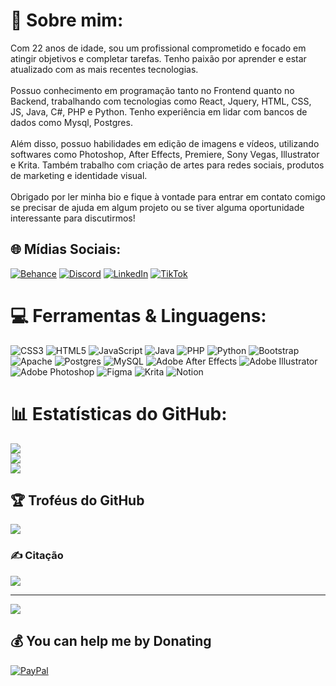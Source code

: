 # 💫 Sobre mim:
Com 22 anos de idade, sou um profissional comprometido e focado em atingir objetivos e completar tarefas. Tenho paixão por aprender e estar atualizado com as mais recentes tecnologias.<br><br>Possuo conhecimento em programação tanto no Frontend quanto no Backend, trabalhando com tecnologias como React, Jquery, HTML, CSS, JS, Java, C#, PHP e Python. Tenho experiência em lidar com bancos de dados como Mysql, Postgres.<br><br>Além disso, possuo habilidades em edição de imagens e vídeos, utilizando softwares como Photoshop, After Effects, Premiere, Sony Vegas, Illustrator e Krita. Também trabalho com criação de artes para redes sociais, produtos de marketing e identidade visual.<br><br>Obrigado por ler minha bio e fique à vontade para entrar em contato comigo se precisar de ajuda em algum projeto ou se tiver alguma oportunidade interessante para discutirmos!


## 🌐 Mídias Sociais:
[![Behance](https://img.shields.io/badge/Behance-1769ff?logo=behance&logoColor=white)](https://behance.net/sfxnix) [![Discord](https://img.shields.io/badge/Discord-%237289DA.svg?logo=discord&logoColor=white)](https://discord.gg/Czk#1391) [![LinkedIn](https://img.shields.io/badge/LinkedIn-%230077B5.svg?logo=linkedin&logoColor=white)](https://www.linkedin.com/in/nicolas-c-jakymiu-b919bb24b/) [![TikTok](https://img.shields.io/badge/TikTok-%23000000.svg?logo=TikTok&logoColor=white)](https://tiktok.com/@artsbynx) 

# 💻 Ferramentas & Linguagens:
![CSS3](https://img.shields.io/badge/css3-%231572B6.svg?style=for-the-badge&logo=css3&logoColor=white) ![HTML5](https://img.shields.io/badge/html5-%23E34F26.svg?style=for-the-badge&logo=html5&logoColor=white) ![JavaScript](https://img.shields.io/badge/javascript-%23323330.svg?style=for-the-badge&logo=javascript&logoColor=%23F7DF1E) ![Java](https://img.shields.io/badge/java-%23ED8B00.svg?style=for-the-badge&logo=java&logoColor=white) ![PHP](https://img.shields.io/badge/php-%23777BB4.svg?style=for-the-badge&logo=php&logoColor=white) ![Python](https://img.shields.io/badge/python-3670A0?style=for-the-badge&logo=python&logoColor=ffdd54) ![Bootstrap](https://img.shields.io/badge/bootstrap-%23563D7C.svg?style=for-the-badge&logo=bootstrap&logoColor=white) ![Apache](https://img.shields.io/badge/apache-%23D42029.svg?style=for-the-badge&logo=apache&logoColor=white) ![Postgres](https://img.shields.io/badge/postgres-%23316192.svg?style=for-the-badge&logo=postgresql&logoColor=white) ![MySQL](https://img.shields.io/badge/mysql-%2300f.svg?style=for-the-badge&logo=mysql&logoColor=white) ![Adobe After Effects](https://img.shields.io/badge/Adobe%20After%20Effects-9999FF.svg?style=for-the-badge&logo=Adobe%20After%20Effects&logoColor=white) ![Adobe Illustrator](https://img.shields.io/badge/adobeillustrator-%23FF9A00.svg?style=for-the-badge&logo=adobeillustrator&logoColor=white) ![Adobe Photoshop](https://img.shields.io/badge/adobephotoshop-%2331A8FF.svg?style=for-the-badge&logo=adobephotoshop&logoColor=white) 	![Figma](https://img.shields.io/badge/figma-%23F24E1E.svg?style=for-the-badge&logo=figma&logoColor=white) ![Krita](https://img.shields.io/badge/Krita-203759?style=for-the-badge&logo=krita&logoColor=EEF37B) ![Notion](https://img.shields.io/badge/Notion-%23000000.svg?style=for-the-badge&logo=notion&logoColor=white)
# 📊 Estatísticas do GitHub:
![](https://github-readme-stats.vercel.app/api?username=czkni&theme=dark&hide_border=false&include_all_commits=false&count_private=false)<br/>
![](https://github-readme-streak-stats.herokuapp.com/?user=czkni&theme=dark&hide_border=false)<br/>
![](https://github-readme-stats.vercel.app/api/top-langs/?username=czkni&theme=dark&hide_border=false&include_all_commits=false&count_private=false&layout=compact)

## 🏆 Troféus do GitHub
![](https://github-profile-trophy.vercel.app/?username=czkni&theme=radical&no-frame=false&no-bg=true&margin-w=4)

### ✍️ Citação 
![](https://quotes-github-readme.vercel.app/api?type=horizontal&theme=radical)

---
[![](https://visitcount.itsvg.in/api?id=czkni&icon=0&color=0)](https://visitcount.itsvg.in)

  ## 💰 You can help me by Donating
  [![PayPal](https://img.shields.io/badge/PayPal-00457C?style=for-the-badge&logo=paypal&logoColor=white)](https://paypal.me/czeknyx@gmail.com) 

  
<!-- Proudly created with GPRM ( https://gprm.itsvg.in ) -->
